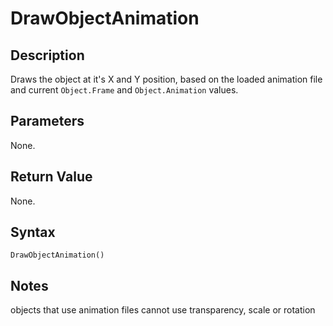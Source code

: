 # DrawObjectAnimation

## Description
Draws the object at it's X and Y position, based on the loaded animation file and current `Object.Frame` and `Object.Animation` values.

## Parameters
None.

## Return Value
None.

## Syntax
```
DrawObjectAnimation()
```

## Notes
objects that use animation files cannot use transparency, scale or rotation